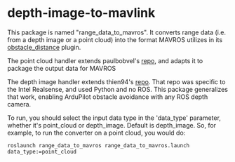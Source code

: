 # depth-image-to-mavlink

This package is named "range_data_to_mavros". It converts range data (i.e. from a depth image or a point cloud) into the format MAVROS utilizes in its [obstacle_distance](https://github.com/mavlink/mavros/blob/master/mavros_extras/src/plugins/obstacle_distance.cpp) plugin. 

The point cloud handler extends paulbobvel's [repo](https://github.com/ros-perception/pointcloud_to_laserscan/blob/indigo-devel/src/pointcloud_to_laserscan_node.cpp), and adapts it to package the output data for MAVROS

The depth image handler extends thien94's [repo](https://github.com/thien94/vision_to_mavros). That repo was specific to the Intel Realsense, and used Python and no ROS. This package generalizes that work, enabling ArduPilot obstacle avoidance with any ROS depth camera.

To run, you should select the input data type in the 'data_type' parameter, whether it's point_cloud or depth_image. Default is depth_image. So, for example, to run the converter on a point cloud, you would do:

`roslaunch range_data_to_mavros range_data_to_mavros.launch data_type:=point_cloud`